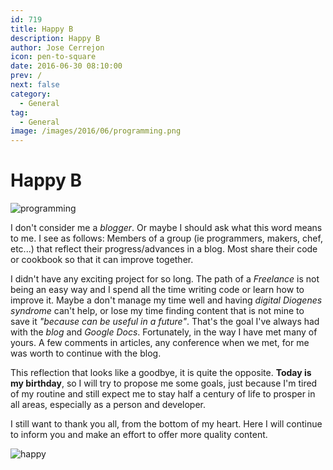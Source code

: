 ```yaml
---
id: 719
title: Happy B
description: Happy B
author: Jose Cerrejon
icon: pen-to-square
date: 2016-06-30 08:10:00
prev: /
next: false
category:
  - General
tag:
  - General
image: /images/2016/06/programming.png
---
```


# Happy B

![programming](/images/2016/06/programming.png)

I don't consider me a *blogger*. Or maybe I should ask what this word means to me. I see as follows: Members of a group (ie programmers, makers, chef, etc...) that reflect their progress/advances in a blog. Most share their code or cookbook so that it can improve together.

I didn't have any exciting project for so long. The path of a *Freelance* is not being an easy way and I spend all the time writing code or learn how to improve it. Maybe a don't manage my time well and having *digital  Diogenes syndrome* can't help, or lose my time finding content that is not mine to save it *"because can be useful in a future"*. That's the goal I've always had with the *blog* and *Google Docs*. Fortunately, in the way I have met many of yours. A few comments in articles, any conference when we met, for me was worth to continue with the blog.

This reflection that looks like a goodbye, it is quite the opposite. **Today is my birthday**, so I will try to propose me some goals, just because I'm tired of my routine and still expect me to stay half a century of life to prosper in all areas, especially as a person and developer.

I still want to thank you all, from the bottom of my heart. Here I will continue to inform you and make an effort to offer more quality content.

![happy](/css/sm/happy_smiling.png)